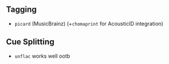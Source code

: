 ## Tagging
- `picard` (MusicBrainz) (+`chomaprint` for AcousticID integration)

## Cue Splitting
- `unflac` works well ootb

